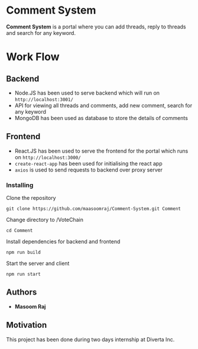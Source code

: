 # Comment System

**Comment System** is a portal where you can add threads, reply to threads and search for any keyword.

# Work Flow

## Backend
- Node.JS has been used to serve backend which will run on  `http://localhost:3001/`
- API for viewing all threads and comments, add new comment, search for any keyword
- MongoDB has been used as database to store the details of comments

## Frontend
- React.JS has been used to serve the frontend for the portal which runs on  `http://localhost:3000/`
- `create-react-app` has been used for initialising the react app
- `axios` is used to send requests to backend over proxy server

### Installing
Clone the repository
```
git clone https://github.com/maasoomraj/Comment-System.git Comment
```
Change directory to /VoteChain
```
cd Comment
```
Install dependencies for backend and frontend
```
npm run build
```
Start the server and client
```
npm run start
```

## Authors
- **Masoom Raj**

## Motivation
This project has been done during two days internship at Diverta Inc.
